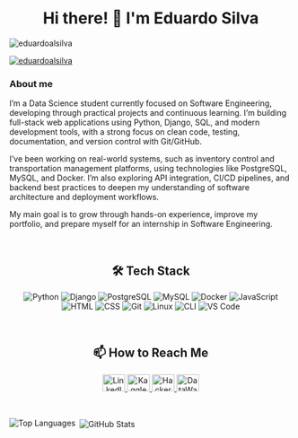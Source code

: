 <h1 align='center'>Hi there! 👋 I'm Eduardo Silva</h1>


<p align="left"> 
  <img src="https://komarev.com/ghpvc/?username=eduardoalsilva&label=Profile%20views&color=0e75b6&style=flat" alt="eduardoalsilva" />
</p>

<p align="left">
  <a href="https://github.com/ryo-ma/github-profile-trophy">
    <img src="https://github-profile-trophy.vercel.app/?username=eduardoalsilva&theme=matrix" alt="eduardoalsilva" />
  </a>
</p>

<p align='left'>
<h3>About me</h3>
I’m a Data Science student currently focused on Software Engineering, developing through practical projects and continuous learning. I’m building full-stack web applications using Python, Django, SQL, and modern development tools, with a strong focus on clean code, testing, documentation, and version control with Git/GitHub.

I’ve been working on real-world systems, such as inventory control and transportation management platforms, using technologies like PostgreSQL, MySQL, and Docker. I’m also exploring API integration, CI/CD pipelines, and backend best practices to deepen my understanding of software architecture and deployment workflows.

My main goal is to grow through hands-on experience, improve my portfolio, and prepare myself for an internship in Software Engineering.
</p>

<br>
<h2 align='center'>🛠 Tech Stack</h2>

<p align="center">
  <img src="https://img.icons8.com/color/48/000000/python.png" alt="Python" title="Python"/>
  <img src="https://img.icons8.com/color/48/000000/django.png" alt="Django" title="Django"/>
  <img src="https://img.icons8.com/color/48/000000/postgreesql.png" alt="PostgreSQL" title="PostgreSQL"/>
  <img src="https://img.icons8.com/color/48/000000/mysql.png" alt="MySQL" title="MySQL"/>
  <img src="https://img.icons8.com/color/48/000000/docker.png" alt="Docker" title="Docker"/>
  <img src="https://img.icons8.com/color/48/000000/javascript.png" alt="JavaScript" title="JavaScript"/>
  <img src="https://img.icons8.com/color/48/000000/html-5.png" alt="HTML" title="HTML"/>
  <img src="https://img.icons8.com/color/48/000000/css3.png" alt="CSS" title="CSS"/>
  <img src="https://img.icons8.com/color/48/000000/git.png" alt="Git" title="Git"/>
  <img src="https://img.icons8.com/color/48/000000/linux.png" alt="Linux" title="Linux"/>
  <img src="https://img.icons8.com/color/48/000000/console.png" alt="CLI" title="Command Line Interface"/>
  <img src="https://img.icons8.com/color/48/000000/visual-studio-code-2019.png" alt="VS Code" title="Visual Studio Code"/>
</p>

<br>
<h2 align='center'>📫 How to Reach Me</h2>
<p align="center">
  <a href="https://www.linkedin.com/in/eduardo-almeida-da-silva-dev/">
    <img alt="LinkedIn" height="30" width="40" src="https://cdn.jsdelivr.net/gh/devicons/devicon/icons/linkedin/linkedin-original.svg" title="LinkedIn">
  </a>
  <a href="https://www.kaggle.com/eduardosilvaap">
    <img alt="Kaggle" height="30" width="40" src="https://cdn.jsdelivr.net/gh/devicons/devicon/icons/kaggle/kaggle-original-wordmark.svg" title="Kaggle">
  </a>
  <a href="https://www.hackerrank.com/eduardoalsilva45?hr_r=1">
    <img alt="HackerRank" height="30" width="40" src="https://hrcdn.net/fcore/assets/work/header/hackerrank_logo-21e2867566.svg" title="HackerRank">
  </a>
  <a href="https://profiles.datawars.io/eduardoalsilva45">
    <img alt="DataWars" height="30" width="40" src="https://profiles.datawars.io/images/logo-sm.svg" title="DataWars">
  </a>
</p>

<br>
<p>
  <img align="left" src="https://github-readme-stats.vercel.app/api/top-langs?username=eduardoalsilva&show_icons=true&locale=en&layout=compact" alt="Top Languages" />
</p>

<p>
  &nbsp;<img align="center" src="https://github-readme-stats.vercel.app/api?username=eduardoalsilva&show_icons=true&locale=en" alt="GitHub Stats" />
</p>
